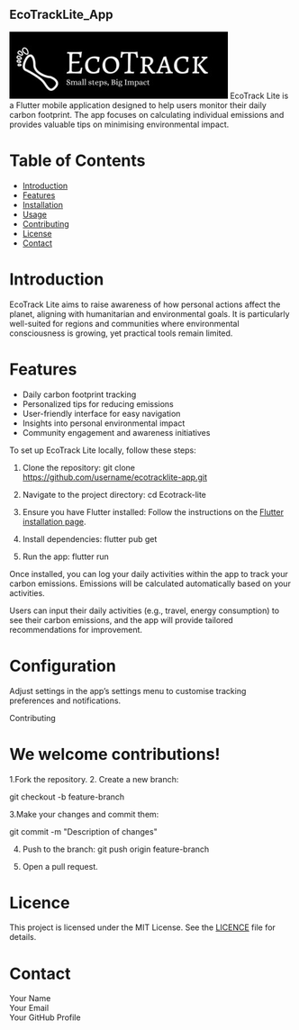 ## EcoTrackLite_App
![My Image](./images/Ecotrack.jpg)
EcoTrack Lite is a Flutter mobile application designed to help users monitor their daily carbon footprint. The app focuses on calculating individual emissions and provides valuable tips on minimising environmental impact.

# Table of Contents

- [Introduction](#introduction)
- [Features](#features)
- [Installation](#installation)
- [Usage](#usage)
- [Contributing](#contributing)
- [License](#license)
- [Contact](#contact)

# Introduction

EcoTrack Lite aims to raise awareness of how personal actions affect the planet, aligning with humanitarian and environmental goals. It is particularly well-suited for regions and communities where environmental consciousness is growing, yet practical tools remain limited. 

# Features

- Daily carbon footprint tracking
- Personalized tips for reducing emissions
- User-friendly interface for easy navigation
- Insights into personal environmental impact
- Community engagement and awareness initiatives

To set up EcoTrack Lite locally, follow these steps:

1. Clone the repository:
   git clone https://github.com/username/ecotracklite-app.git
  

2. Navigate to the project directory:
   cd Ecotrack-lite
   
3. Ensure you have Flutter installed: 
   Follow the instructions on the [Flutter installation page](https://flutter.dev/).

4. Install dependencies:
   flutter pub get
5. Run the app:
   flutter run
  
Once installed, you can log your daily activities within the app to track your carbon emissions. Emissions will be calculated automatically based on your activities.

Users can input their daily activities (e.g., travel, energy consumption) to see their carbon emissions, and the app will provide tailored recommendations for improvement.

# Configuration

Adjust settings in the app’s settings menu to customise tracking preferences and notifications.

Contributing

# We welcome contributions!

1.Fork the repository.
2. Create a new branch:
   
   git checkout -b feature-branch
  
3.Make your changes and commit them:

   git commit -m "Description of changes"
   
4. Push to the branch:
   git push origin feature-branch
   
5. Open a pull request.

# Licence

This project is licensed under the MIT License. See the [LICENCE](LICENCE) file for details.

# Contact

Your Name  
Your Email  
Your GitHub Profile



